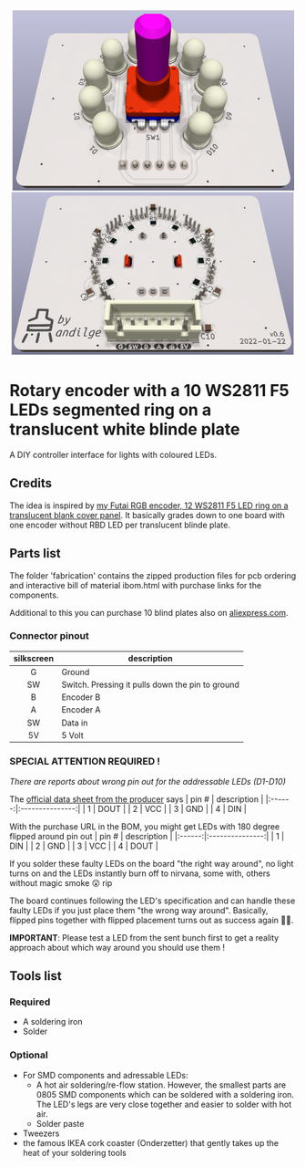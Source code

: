 ![The PCB](https://github.com/andilge/EC11-encoder-with-WS2811-ring/blob/main/images/board-front-and-back.png?raw=true)

# Rotary encoder with a 10 WS2811 F5 LEDs segmented ring on a translucent white blinde plate
A DIY controller interface for lights with coloured LEDs.

## Credits
The idea is inspired by [my Futai RGB encoder, 12 WS2811 F5 LED ring on a translucent blank cover panel](https://github.com/andilge/Futai-Encoder-WS2811-ring "my FFutai RGB encoder, 12 WS2811 F5 LED ring on a translucent blank cover panel"). It basically grades down to one board with one encoder without RBD LED per translucent blinde plate.

## Parts list
The folder 'fabrication' contains the zipped production files for pcb ordering and interactive bill of material ibom.html with purchase links for the components.

Additional to this you can purchase 10 blind plates also on [aliexpress.com](https://www.aliexpress.com/item/32884601740.html "aliexpress.com").

### Connector pinout
| silkscreen | description                                      |
|:----------:|--------------------------------------------------|
| G          | Ground                                           |
| SW         | Switch. Pressing it pulls down the pin to ground |
| B          | Encoder B                                        |
| A          | Encoder A                                        |
| SW         | Data in                                          |
| 5V         | 5 Volt                                           |


### SPECIAL ATTENTION REQUIRED !
*There are reports about wrong pin out for the addressable LEDs (D1-D10)*

The [official data sheet from the producer](http://cn.world-semi.com/DownLoadFile/98 "official data sheet from the producer") says
|  pin # |   description   |
|:------:|:---------------:|
|   1    |       DOUT      |
|   2    |       VCC       |
|   3    |       GND       |
|   4    |       DIN       |


With the purchase URL in the BOM, you might get LEDs with 180 degree flipped around pin out
|  pin # |   description   |
|:------:|:---------------:|
|   1    |       DIN       |
|   2    |       GND       |
|   3    |       VCC       |
|   4    |       DOUT      |

If you solder these faulty LEDs on the board "the right way around", no light turns on and the LEDs instantly burn off to nirvana, some with, others without magic smoke :astonished: rip

The board continues following the LED's specification and can handle these faulty LEDs if you just place them "the wrong way around". Basically, flipped pins together with flipped placement turns out as success again :man_facepalming:.

**IMPORTANT**: Please test a LED from the sent bunch first to get a reality approach about which way around you should use them !

## Tools list
### Required
- A soldering iron
- Solder

### Optional
- For SMD components and adressable LEDs:
  - A hot air soldering/re-flow station. However, the smallest parts are 0805 SMD components which can be soldered with a soldering iron. The LED's legs are very close together and easier to solder with hot air.
  - Solder paste
- Tweezers
- the famous IKEA cork coaster (Onderzetter) that gently takes up the heat of your soldering tools


